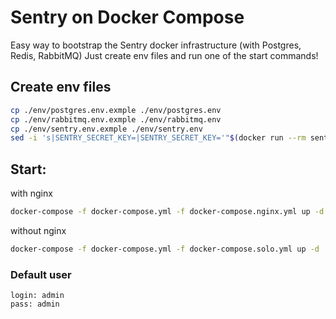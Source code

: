 # Sentry on Docker Compose

Easy way to bootstrap the Sentry docker infrastructure (with Postgres, Redis, RabbitMQ)
Just create env files and run one of the start commands!

## Сreate env files

```bash
cp ./env/postgres.env.exmple ./env/postgres.env
cp ./env/rabbitmq.env.exmple ./env/rabbitmq.env
cp ./env/sentry.env.exmple ./env/sentry.env
sed -i 's|SENTRY_SECRET_KEY=|SENTRY_SECRET_KEY='"$(docker run --rm sentry:8.18.0 config generate-secret-key)"'|g' ./env/sentry.env
```

## Start:

with nginx
```bash
docker-compose -f docker-compose.yml -f docker-compose.nginx.yml up -d
```

without nginx
```bash
docker-compose -f docker-compose.yml -f docker-compose.solo.yml up -d
```

### Default user

```
login: admin
pass: admin
```
